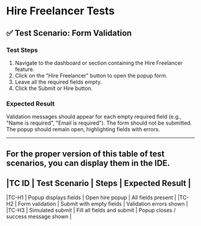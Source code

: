 # Hire Freelancer Tests

## ✅ Test Scenario: Form Validation

### Test Steps
1. Navigate to the dashboard or section containing the Hire Freelancer feature.
2. Click on the "Hire Freelancer" button to open the popup form.
3. Leave all the required fields empty.
4. Click the Submit or Hire button.
   
### Expected Result
Validation messages should appear for each empty required field (e.g., "Name is required", "Email is required").
The form should not be submitted.
The popup should remain open, highlighting fields with errors.

---
## For the proper version of this table of test scenarios, you can display them in the IDE.
## |TC ID | Test Scenario         | Steps                      | Expected Result                      |
   |TC-H1 | Popup displays fields | Open hire popup            | All fields present                   |
   |TC-H2 | Form validation       | Submit with empty fields   | Validation errors shown              |
   |TC-H3 | Simulated submit      | Fill all fields and submit | Popup closes / success message shown |
